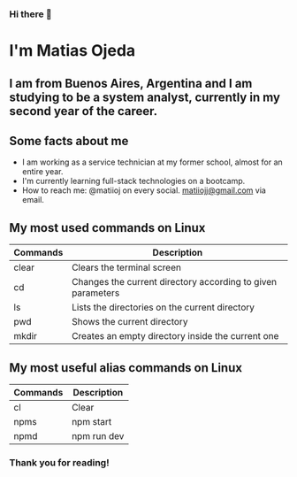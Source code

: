 ### Hi there 👋

# I'm Matias Ojeda
## I am from **Buenos Aires, Argentina** and I am studying to be a system analyst, currently in my second year of the career.

## Some facts about me

* I am working as a service technician at my former school, almost for an entire year.
* I'm currently learning full-stack technologies on a bootcamp.
* How to reach me: @matiioj on every social. matiiojj@gmail.com via email.

## My most used commands on Linux

| Commands | Description |
| ---------|------------|
| clear | Clears the terminal screen |
| cd | Changes the current directory according to given parameters | 
| ls | Lists the directories on the current directory | 
| pwd | Shows the current directory | 
| mkdir | Creates an empty directory inside the current one | 

## My most useful alias commands on Linux

| Commands | Description |
| -------- | ----------- |
| cl | Clear | 
| npms | npm start | 
| npmd | npm run dev |

### Thank you for reading! 
